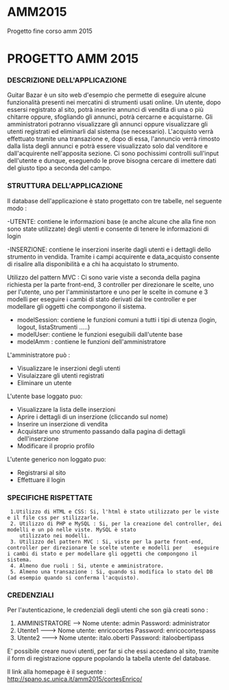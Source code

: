 # AMM2015
Progetto fine corso amm 2015

# PROGETTO AMM 2015 #

### DESCRIZIONE DELL'APPLICAZIONE ###

Guitar Bazar è un sito web d'esempio che permette di eseguire alcune funzionalità presenti nei mercatini di strumenti usati online.
Un utente, dopo essersi registrato al sito,  potrà inserire annunci di vendita di una o più chitarre oppure, sfogliando gli annunci, potrà cercarne e acquistarne. Gli amministratori potranno visualizzare gli annunci oppure visualizzare gli utenti registrati ed eliminarli dal sistema (se necessario).
L'acquisto verrà effettuato tramite una transazione e, dopo di essa, l'annuncio verrà rimosto dalla lista degli annunci e potrà essere visualizzato solo dal venditore e dall'acquirente nell'apposita sezione.
Ci sono pochissimi controlli sull'input dell'utente e dunque, eseguendo le prove bisogna cercare di imettere dati del giusto tipo a seconda del campo.

### STRUTTURA DELL'APPLICAZIONE ###

Il database dell'applicazione è stato progettato con tre tabelle, nel seguente modo : 

-UTENTE: contiene le informazioni base (e anche alcune che alla fine non sono state utilizzate) degli utenti e consente di
         tenere le informazioni di login

-INSERZIONE: contiene le inserzioni inserite dagli utenti e i dettagli dello strumento in vendida. Tramite i campi acquirente e              data_acquisto consente di risalire alla disponibilità e a chi ha acquistato lo strumento.

Utilizzo del pattern MVC : Ci sono varie viste a seconda della pagina richiesta per la parte front-end, 3 controller per direzionare le scelte, uno per l'utente, uno per l'amministartore e uno per le scelte in comune e 3 modelli per eseguire i cambi di stato derivati dai tre controller e per modellare gli oggetti che compongono il sistema. 

- modelSession: contiene le funzioni comuni a tutti i tipi di utenza (login, logout, listaStrumenti .....)
- modelUser: contiene le funzioni eseguibili dall'utente base
- modelAmm : contiene le funzioni dell'amministratore

L'amministratore può : 
- Visualizzare le inserzioni degli utenti
- Visulaizzare gli utenti registrati
- Eliminare un utente

L'utente base loggato puo:
- Visualizzare la lista delle inserzioni 
- Aprire i dettagli di un inserzione (cliccando sul nome)
- Inserire un inserzione di vendita
- Acquistare uno strumento passando dalla pagina di dettagli dell'inserzione
- Modificare il proprio profilo

L'utente generico non loggato puo:
- Registrarsi al sito
- Effettuare il login


### SPECIFICHE RISPETTATE ###
     1.Utilizzo di HTML e CSS: Si, l'html è stato utilizzato per le viste e il file css per stilizzarle.
     2. Utilizzo di PHP e MySQL : Si, per la creazione del controller, dei modelli e un pò nelle viste. MySQL è stato
        utilizzato nei modelli.
     3. Utilizzo del pattern MVC : Si, viste per la parte front-end, controller per direzionare le scelte utente e modelli per    eseguire i cambi di stato e per modellare gli oggetti che compongono il sistema.  
     4. Almeno due ruoli : Si, utente e amministratore.
     5. Almeno una transazione : Si, quando si modifica lo stato del DB (ad esempio quando si conferma l'acquisto).

 
### CREDENZIALI ###

Per l'autenticazione, le credenziali degli utenti che son già creati sono : 
  1. AMMINISTRATORE --> Nome utente: admin     Password: administrator
  2. Utente1 ---> Nome utente: enricocortes    Password: enricocortespass
  3. Utente2 ---> Nome utente: italo.oberti    Password: italoobertipass

E' possibile creare nuovi utenti, per far si che essi accedano al sito, tramite il form di registrazione oppure popolando la tabella utente del database.

Il link alla homepage è il seguente : http://spano.sc.unica.it/amm2015/cortesEnrico/

